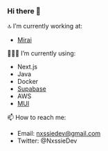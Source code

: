 ### Hi there 👋

<!--
**Nxssie/Nxssie** is a ✨ _special_ ✨ repository because its `README.md` (this file) appears on your GitHub profile.

Here are some ideas to get you started:

- 🔭 I’m currently working on ...
- 🌱 I’m currently learning ...
- 👯 I’m looking to collaborate on ...
- 🤔 I’m looking for help with ...
- 💬 Ask me about ...
- 📫 How to reach me: ...
- 😄 Pronouns: ...
- ⚡ Fun fact: ...
-->

🔝 I’m currently working at:
* [Mirai](https://mirai.com)

🧑🏻‍💻 I’m currently using:
* Next.js
* Java
* Docker
* [Supabase](https://supabase.com)
* AWS
* [MUI](https://mui.com)
 
📫 How to reach me:
 * Email: nxssiedev@gmail.com
 * Twitter: @NxssieDev
